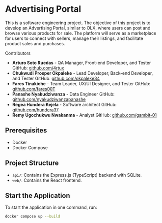 # Advertising Portal

This is a software engineering project. The objective of this project is to develop an Advertising Portal, similar to OLX, where users can post and browse various products for sale. The platform will serve as a marketplace for users to connect with sellers, manage their listings, and facilitate product sales and purchases.

Contributors

- **Arturo Soto Ruedas** - QA Manager, Front-end Developer, and Tester
  GitHub: [github.com/4rtux](https://github.com/4rtux)
- **Chukwudi Prosper Okpaleke** - Lead Developer, Back-end Developer, and Tester
  GitHub: [github.com/okpaleke34](https://github.com/alice)
- **Fares Tinakiche** - Team Leader, UX/UI Designer, and Tester
  GitHub: [github.com/fares00T](https://github.com/fares00T)
- **Panashe Nyakudziwanza** - Data Engineer
  GitHub: [github.com/nyakudziwanzapanashe](https://github.com/nyakudziwanzapanashe)
- **Regea Hundera Kejela** - Software architect
  GitHub: [github.com/hundera37](https://github.com/hundera37)
- **Remy Ugochukwu Nwakanma** - Analyst
  GitHub: [github.com/gambit-01](https://github.com/gambit-01)

## Prerequisites

- Docker
- Docker Compose

## Project Structure

- `api/`: Contains the Express.js (TypeScript) backend with SQLite.
- `web/`: Contains the React frontend.

## Start the Application

To start the application in one command, run:

```bash
docker compose up --build
```
